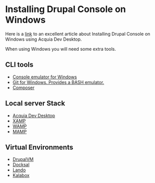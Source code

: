 # Installing Drupal Console on Windows

Here is a [link](https://evolvingweb.ca/blog/installing-drupal-console-windows) to an excellent article about Installing Drupal Console on Windows using Acquia Dev Desktop.

When using Windows you will need some extra tools. 

## CLI tools
* [Console emulator for Windows](http://cmder.net/)
* [Git for Windows. Provides a BASH emulator.](https://git-for-windows.github.io/)
* [Composer](https://github.com/composer/windows-setup)

## Local server Stack
* [Acquia Dev Desktop](https://dev.acquia.com/downloads)
* [XAMP](https://www.apachefriends.org/index.html)
* [WAMP](http://www.wampserver.com/en/)
* [MAMP](https://www.mamp.info/)

## Virtual Environments
* [DrupalVM](https://www.drupalvm.com)
* [Docksal](https://docksal.io)
* [Lando](https://docs.lndo.io)
* [Kalabox](https://www.kalabox.io)
